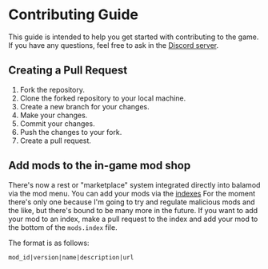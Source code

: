 # Contributing Guide

This guide is intended to help you get started with contributing to the game. If you have any questions, feel free to ask in the [Discord server](https://discord.gg/p7DeW7pSzA).

## Creating a Pull Request

1. Fork the repository.
2. Clone the forked repository to your local machine.
3. Create a new branch for your changes.
4. Make your changes.
5. Commit your changes.
6. Push the changes to your fork.
7. Create a pull request.

## Add mods to the in-game mod shop

There's now a rest or "marketplace" system integrated directly into balamod via the mod menu. You can add your mods via the [indexes](https://github.com/UwUDev/balamod/blob/master/repos.index)
For the moment there's only one because I'm going to try and regulate malicious mods and the like, but there's bound to be many more in the future.
If you want to add your mod to an index, make a pull request to the index and add your mod to the bottom of the `mods.index` file.

The format is as follows:

```
mod_id|version|name|description|url
```

